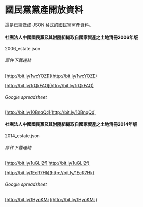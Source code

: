 # 國民黨黨產開放資料

這是已經做成 JSON 格式的國民黨黨產資料。

#### 社團法人中國國民黨及其附隨組織取自國家資產之土地清冊2006年版

2006_estate.json

###### 原件下載連結

[http://bit.ly/1wcYOZD](http://bit.ly/1wcYOZD)

[http://bit.ly/1rQkFAO](http://bit.ly/1rQkFAO)

###### Google spreadsheet

[http://bit.ly/10BnqQd](http://bit.ly/10BnqQd)


#### 社團法人中國國民黨及其附隨組織取自國家資產之土地清冊2014年版

2014_estate.json

###### 原件下載連結

[http://bit.ly/1uGLi2f](http://bit.ly/1uGLi2f)

[http://bit.ly/1EcR7Hk](http://bit.ly/1EcR7Hk)

###### Google spreadsheet

[http://bit.ly/1HypKMa](http://bit.ly/1HypKMa)

